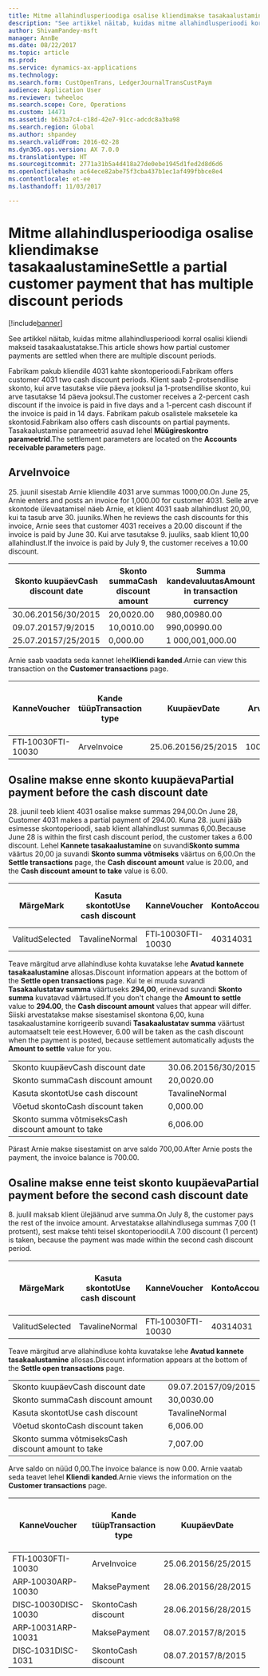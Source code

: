 ```yaml
---
title: Mitme allahindlusperioodiga osalise kliendimakse tasakaalustamine
description: "See artikkel näitab, kuidas mitme allahindlusperioodi korral osalisi kliendi makseid tasakaalustatakse."
author: ShivamPandey-msft
manager: AnnBe
ms.date: 08/22/2017
ms.topic: article
ms.prod: 
ms.service: dynamics-ax-applications
ms.technology: 
ms.search.form: CustOpenTrans, LedgerJournalTransCustPaym
audience: Application User
ms.reviewer: twheeloc
ms.search.scope: Core, Operations
ms.custom: 14471
ms.assetid: b633a7c4-c18d-42e7-91cc-adcdc8a3ba98
ms.search.region: Global
ms.author: shpandey
ms.search.validFrom: 2016-02-28
ms.dyn365.ops.version: AX 7.0.0
ms.translationtype: HT
ms.sourcegitcommit: 2771a31b5a4d418a27de0ebe1945d1fed2d8d6d6
ms.openlocfilehash: ac64ece82abe75f3cba437b1ec1af499fbbce8e4
ms.contentlocale: et-ee
ms.lasthandoff: 11/03/2017

---
```


# <a name="settle-a-partial-customer-payment-that-has-multiple-discount-periods"></a><span data-ttu-id="72bb1-103">Mitme allahindlusperioodiga osalise kliendimakse tasakaalustamine</span><span class="sxs-lookup"><span data-stu-id="72bb1-103">Settle a partial customer payment that has multiple discount periods</span></span>

[!include[banner](../includes/banner.md)]


<span data-ttu-id="72bb1-104">See artikkel näitab, kuidas mitme allahindlusperioodi korral osalisi kliendi makseid tasakaalustatakse.</span><span class="sxs-lookup"><span data-stu-id="72bb1-104">This article shows how partial customer payments are settled when there are multiple discount periods.</span></span>

<span data-ttu-id="72bb1-105">Fabrikam pakub kliendile 4031 kahte skontoperioodi.</span><span class="sxs-lookup"><span data-stu-id="72bb1-105">Fabrikam offers customer 4031 two cash discount periods.</span></span> <span data-ttu-id="72bb1-106">Klient saab 2-protsendilise skonto, kui arve tasutakse viie päeva jooksul ja 1-protsendilise skonto, kui arve tasutakse 14 päeva jooksul.</span><span class="sxs-lookup"><span data-stu-id="72bb1-106">The customer receives a 2-percent cash discount if the invoice is paid in five days and a 1-percent cash discount if the invoice is paid in 14 days.</span></span> <span data-ttu-id="72bb1-107">Fabrikam pakub osalistele maksetele ka skontosid.</span><span class="sxs-lookup"><span data-stu-id="72bb1-107">Fabrikam also offers cash discounts on partial payments.</span></span> <span data-ttu-id="72bb1-108">Tasakaalustamise parameetrid asuvad lehel **Müügireskontro parameetrid**.</span><span class="sxs-lookup"><span data-stu-id="72bb1-108">The settlement parameters are located on the **Accounts receivable parameters** page.</span></span>

## <a name="invoice"></a><span data-ttu-id="72bb1-109">Arve</span><span class="sxs-lookup"><span data-stu-id="72bb1-109">Invoice</span></span>
<span data-ttu-id="72bb1-110">25. juunil sisestab Arnie kliendile 4031 arve summas 1000,00.</span><span class="sxs-lookup"><span data-stu-id="72bb1-110">On June 25, Arnie enters and posts an invoice for 1,000.00 for customer 4031.</span></span> <span data-ttu-id="72bb1-111">Selle arve skontode ülevaatamisel näeb Arnie, et klient 4031 saab allahindlust 20,00, kui ta tasub arve 30. juuniks.</span><span class="sxs-lookup"><span data-stu-id="72bb1-111">When he reviews the cash discounts for this invoice, Arnie sees that customer 4031 receives a 20.00 discount if the invoice is paid by June 30.</span></span> <span data-ttu-id="72bb1-112">Kui arve tasutakse 9. juuliks, saab klient 10,00 allahindlust.</span><span class="sxs-lookup"><span data-stu-id="72bb1-112">If the invoice is paid by July 9, the customer receives a 10.00 discount.</span></span>

| <span data-ttu-id="72bb1-113">Skonto kuupäev</span><span class="sxs-lookup"><span data-stu-id="72bb1-113">Cash discount date</span></span> | <span data-ttu-id="72bb1-114">Skonto summa</span><span class="sxs-lookup"><span data-stu-id="72bb1-114">Cash discount amount</span></span> | <span data-ttu-id="72bb1-115">Summa kandevaluutas</span><span class="sxs-lookup"><span data-stu-id="72bb1-115">Amount in transaction currency</span></span> |
|--------------------|----------------------|--------------------------------|
| <span data-ttu-id="72bb1-116">30.06.2015</span><span class="sxs-lookup"><span data-stu-id="72bb1-116">6/30/2015</span></span>          | <span data-ttu-id="72bb1-117">20,00</span><span class="sxs-lookup"><span data-stu-id="72bb1-117">20.00</span></span>                | <span data-ttu-id="72bb1-118">980,00</span><span class="sxs-lookup"><span data-stu-id="72bb1-118">980.00</span></span>                         |
| <span data-ttu-id="72bb1-119">09.07.2015</span><span class="sxs-lookup"><span data-stu-id="72bb1-119">7/9/2015</span></span>           | <span data-ttu-id="72bb1-120">10,00</span><span class="sxs-lookup"><span data-stu-id="72bb1-120">10.00</span></span>                | <span data-ttu-id="72bb1-121">990,00</span><span class="sxs-lookup"><span data-stu-id="72bb1-121">990.00</span></span>                         |
| <span data-ttu-id="72bb1-122">25.07.2015</span><span class="sxs-lookup"><span data-stu-id="72bb1-122">7/25/2015</span></span>          | <span data-ttu-id="72bb1-123">0,00</span><span class="sxs-lookup"><span data-stu-id="72bb1-123">0.00</span></span>                 | <span data-ttu-id="72bb1-124">1 000,00</span><span class="sxs-lookup"><span data-stu-id="72bb1-124">1,000.00</span></span>                       |

<span data-ttu-id="72bb1-125">Arnie saab vaadata seda kannet lehel**Kliendi kanded**.</span><span class="sxs-lookup"><span data-stu-id="72bb1-125">Arnie can view this transaction on the **Customer transactions** page.</span></span>

| <span data-ttu-id="72bb1-126">Kanne</span><span class="sxs-lookup"><span data-stu-id="72bb1-126">Voucher</span></span>   | <span data-ttu-id="72bb1-127">Kande tüüp</span><span class="sxs-lookup"><span data-stu-id="72bb1-127">Transaction type</span></span> | <span data-ttu-id="72bb1-128">Kuupäev</span><span class="sxs-lookup"><span data-stu-id="72bb1-128">Date</span></span>      | <span data-ttu-id="72bb1-129">Arve</span><span class="sxs-lookup"><span data-stu-id="72bb1-129">Invoice</span></span> | <span data-ttu-id="72bb1-130">Deebeti summa kande valuutas</span><span class="sxs-lookup"><span data-stu-id="72bb1-130">Amount in transaction currency debit</span></span> | <span data-ttu-id="72bb1-131">Kreediti summa kande valuutas</span><span class="sxs-lookup"><span data-stu-id="72bb1-131">Amount in transaction currency credit</span></span> | <span data-ttu-id="72bb1-132">Saldo</span><span class="sxs-lookup"><span data-stu-id="72bb1-132">Balance</span></span>  | <span data-ttu-id="72bb1-133">Valuuta</span><span class="sxs-lookup"><span data-stu-id="72bb1-133">Currency</span></span> |
|-----------|------------------|-----------|---------|--------------------------------------|---------------------------------------|----------|----------|
| <span data-ttu-id="72bb1-134">FTI‑10030</span><span class="sxs-lookup"><span data-stu-id="72bb1-134">FTI-10030</span></span> | <span data-ttu-id="72bb1-135">Arve</span><span class="sxs-lookup"><span data-stu-id="72bb1-135">Invoice</span></span>          | <span data-ttu-id="72bb1-136">25.06.2015</span><span class="sxs-lookup"><span data-stu-id="72bb1-136">6/25/2015</span></span> | <span data-ttu-id="72bb1-137">10030</span><span class="sxs-lookup"><span data-stu-id="72bb1-137">10030</span></span>   | <span data-ttu-id="72bb1-138">1 000,00</span><span class="sxs-lookup"><span data-stu-id="72bb1-138">1,000.00</span></span>                             |                                       | <span data-ttu-id="72bb1-139">1 000,00</span><span class="sxs-lookup"><span data-stu-id="72bb1-139">1,000.00</span></span> | <span data-ttu-id="72bb1-140">USA dollar</span><span class="sxs-lookup"><span data-stu-id="72bb1-140">USD</span></span>      |

## <a name="partial-payment-before-the-cash-discount-date"></a><span data-ttu-id="72bb1-141">Osaline makse enne skonto kuupäeva</span><span class="sxs-lookup"><span data-stu-id="72bb1-141">Partial payment before the cash discount date</span></span>
<span data-ttu-id="72bb1-142">28. juunil teeb klient 4031 osalise makse summas 294,00.</span><span class="sxs-lookup"><span data-stu-id="72bb1-142">On June 28, Customer 4031 makes a partial payment of 294.00.</span></span> <span data-ttu-id="72bb1-143">Kuna 28. juuni jääb esimesse skontoperioodi, saab klient allahindlust summas 6,00.</span><span class="sxs-lookup"><span data-stu-id="72bb1-143">Because June 28 is within the first cash discount period, the customer takes a 6.00 discount.</span></span> <span data-ttu-id="72bb1-144">Lehel **Kannete tasakaalustamine** on suvandi**Skonto summa** väärtus 20,00 ja suvandi **Skonto summa võtmiseks** väärtus on 6,00.</span><span class="sxs-lookup"><span data-stu-id="72bb1-144">On the **Settle transactions** page, the **Cash discount amount** value is 20.00, and the **Cash discount amount to take** value is 6.00.</span></span>

| <span data-ttu-id="72bb1-145">Märge</span><span class="sxs-lookup"><span data-stu-id="72bb1-145">Mark</span></span>     | <span data-ttu-id="72bb1-146">Kasuta skontot</span><span class="sxs-lookup"><span data-stu-id="72bb1-146">Use cash discount</span></span> | <span data-ttu-id="72bb1-147">Kanne</span><span class="sxs-lookup"><span data-stu-id="72bb1-147">Voucher</span></span>   | <span data-ttu-id="72bb1-148">Konto</span><span class="sxs-lookup"><span data-stu-id="72bb1-148">Account</span></span> | <span data-ttu-id="72bb1-149">Kuupäev</span><span class="sxs-lookup"><span data-stu-id="72bb1-149">Date</span></span>      | <span data-ttu-id="72bb1-150">Tähtaeg</span><span class="sxs-lookup"><span data-stu-id="72bb1-150">Due date</span></span>  | <span data-ttu-id="72bb1-151">Arve</span><span class="sxs-lookup"><span data-stu-id="72bb1-151">Invoice</span></span> | <span data-ttu-id="72bb1-152">Summa kandevaluutas</span><span class="sxs-lookup"><span data-stu-id="72bb1-152">Amount in transaction currency</span></span> | <span data-ttu-id="72bb1-153">Valuuta</span><span class="sxs-lookup"><span data-stu-id="72bb1-153">Currency</span></span> | <span data-ttu-id="72bb1-154">Tasakaalustatav summa</span><span class="sxs-lookup"><span data-stu-id="72bb1-154">Amount to settle</span></span> |
|----------|-------------------|-----------|---------|-----------|-----------|---------|--------------------------------|----------|------------------|
| <span data-ttu-id="72bb1-155">Valitud</span><span class="sxs-lookup"><span data-stu-id="72bb1-155">Selected</span></span> | <span data-ttu-id="72bb1-156">Tavaline</span><span class="sxs-lookup"><span data-stu-id="72bb1-156">Normal</span></span>            | <span data-ttu-id="72bb1-157">FTI‑10030</span><span class="sxs-lookup"><span data-stu-id="72bb1-157">FTI-10030</span></span> | <span data-ttu-id="72bb1-158">4031</span><span class="sxs-lookup"><span data-stu-id="72bb1-158">4031</span></span>    | <span data-ttu-id="72bb1-159">25.06.2015</span><span class="sxs-lookup"><span data-stu-id="72bb1-159">6/25/2015</span></span> | <span data-ttu-id="72bb1-160">25.07.2015</span><span class="sxs-lookup"><span data-stu-id="72bb1-160">7/25/2015</span></span> | <span data-ttu-id="72bb1-161">10030</span><span class="sxs-lookup"><span data-stu-id="72bb1-161">10030</span></span>   | <span data-ttu-id="72bb1-162">1 000,00</span><span class="sxs-lookup"><span data-stu-id="72bb1-162">1,000.00</span></span>                       | <span data-ttu-id="72bb1-163">USA dollar</span><span class="sxs-lookup"><span data-stu-id="72bb1-163">USD</span></span>      | <span data-ttu-id="72bb1-164">294,00</span><span class="sxs-lookup"><span data-stu-id="72bb1-164">294.00</span></span>           |

<span data-ttu-id="72bb1-165">Teave märgitud arve allahindluse kohta kuvatakse lehe **Avatud kannete tasakaalustamine** allosas.</span><span class="sxs-lookup"><span data-stu-id="72bb1-165">Discount information appears at the bottom of the **Settle open transactions** page.</span></span> <span data-ttu-id="72bb1-166">Kui te ei muuda suvandi **Tasakaalustatav summa** väärtuseks **294,00**, erinevad suvandi **Skonto summa** kuvatavad väärtused.</span><span class="sxs-lookup"><span data-stu-id="72bb1-166">If you don't change the **Amount to settle** value to **294.00**, the **Cash discount amount** values that appear will differ.</span></span> <span data-ttu-id="72bb1-167">Siiski arvestatakse makse sisestamisel skontona 6,00, kuna tasakaalustamine korrigeerib suvandi **Tasakaalustatav summa** väärtust automaatselt teie eest.</span><span class="sxs-lookup"><span data-stu-id="72bb1-167">However, 6.00 will be taken as the cash discount when the payment is posted, because settlement automatically adjusts the **Amount to settle** value for you.</span></span>

|                              |           |
|------------------------------|-----------|
| <span data-ttu-id="72bb1-168">Skonto kuupäev</span><span class="sxs-lookup"><span data-stu-id="72bb1-168">Cash discount date</span></span>           | <span data-ttu-id="72bb1-169">30.06.2015</span><span class="sxs-lookup"><span data-stu-id="72bb1-169">6/30/2015</span></span> |
| <span data-ttu-id="72bb1-170">Skonto summa</span><span class="sxs-lookup"><span data-stu-id="72bb1-170">Cash discount amount</span></span>         | <span data-ttu-id="72bb1-171">20,00</span><span class="sxs-lookup"><span data-stu-id="72bb1-171">20.00</span></span>     |
| <span data-ttu-id="72bb1-172">Kasuta skontot</span><span class="sxs-lookup"><span data-stu-id="72bb1-172">Use cash discount</span></span>            | <span data-ttu-id="72bb1-173">Tavaline</span><span class="sxs-lookup"><span data-stu-id="72bb1-173">Normal</span></span>    |
| <span data-ttu-id="72bb1-174">Võetud skonto</span><span class="sxs-lookup"><span data-stu-id="72bb1-174">Cash discount taken</span></span>          | <span data-ttu-id="72bb1-175">0,00</span><span class="sxs-lookup"><span data-stu-id="72bb1-175">0.00</span></span>      |
| <span data-ttu-id="72bb1-176">Skonto summa võtmiseks</span><span class="sxs-lookup"><span data-stu-id="72bb1-176">Cash discount amount to take</span></span> | <span data-ttu-id="72bb1-177">6,00</span><span class="sxs-lookup"><span data-stu-id="72bb1-177">6.00</span></span>      |

<span data-ttu-id="72bb1-178">Pärast Arnie makse sisestamist on arve saldo 700,00.</span><span class="sxs-lookup"><span data-stu-id="72bb1-178">After Arnie posts the payment, the invoice balance is 700.00.</span></span>

## <a name="partial-payment-before-the-second-cash-discount-date"></a><span data-ttu-id="72bb1-179">Osaline makse enne teist skonto kuupäeva</span><span class="sxs-lookup"><span data-stu-id="72bb1-179">Partial payment before the second cash discount date</span></span>
<span data-ttu-id="72bb1-180">8. juulil maksab klient ülejäänud arve summa.</span><span class="sxs-lookup"><span data-stu-id="72bb1-180">On July 8, the customer pays the rest of the invoice amount.</span></span> <span data-ttu-id="72bb1-181">Arvestatakse allahindlusega summas 7,00 (1 protsent), sest makse tehti teisel skontoperioodil.</span><span class="sxs-lookup"><span data-stu-id="72bb1-181">A 7.00 discount (1 percent) is taken, because the payment was made within the second cash discount period.</span></span>

| <span data-ttu-id="72bb1-182">Märge</span><span class="sxs-lookup"><span data-stu-id="72bb1-182">Mark</span></span>     | <span data-ttu-id="72bb1-183">Kasuta skontot</span><span class="sxs-lookup"><span data-stu-id="72bb1-183">Use cash discount</span></span> | <span data-ttu-id="72bb1-184">Kanne</span><span class="sxs-lookup"><span data-stu-id="72bb1-184">Voucher</span></span>   | <span data-ttu-id="72bb1-185">Konto</span><span class="sxs-lookup"><span data-stu-id="72bb1-185">Account</span></span> | <span data-ttu-id="72bb1-186">Kuupäev</span><span class="sxs-lookup"><span data-stu-id="72bb1-186">Date</span></span>      | <span data-ttu-id="72bb1-187">Tähtaeg</span><span class="sxs-lookup"><span data-stu-id="72bb1-187">Due date</span></span>  | <span data-ttu-id="72bb1-188">Arve</span><span class="sxs-lookup"><span data-stu-id="72bb1-188">Invoice</span></span> | <span data-ttu-id="72bb1-189">Deebeti summa kande valuutas</span><span class="sxs-lookup"><span data-stu-id="72bb1-189">Amount in transaction currency debit</span></span> | <span data-ttu-id="72bb1-190">Kreediti summa kande valuutas</span><span class="sxs-lookup"><span data-stu-id="72bb1-190">Amount in transaction currency credit</span></span> | <span data-ttu-id="72bb1-191">Valuuta</span><span class="sxs-lookup"><span data-stu-id="72bb1-191">Currency</span></span> | <span data-ttu-id="72bb1-192">Tasakaalustatav summa</span><span class="sxs-lookup"><span data-stu-id="72bb1-192">Amount to settle</span></span> |
|----------|-------------------|-----------|---------|-----------|-----------|---------|--------------------------------------|---------------------------------------|----------|------------------|
| <span data-ttu-id="72bb1-193">Valitud</span><span class="sxs-lookup"><span data-stu-id="72bb1-193">Selected</span></span> | <span data-ttu-id="72bb1-194">Tavaline</span><span class="sxs-lookup"><span data-stu-id="72bb1-194">Normal</span></span>            | <span data-ttu-id="72bb1-195">FTI‑10030</span><span class="sxs-lookup"><span data-stu-id="72bb1-195">FTI-10030</span></span> | <span data-ttu-id="72bb1-196">4031</span><span class="sxs-lookup"><span data-stu-id="72bb1-196">4031</span></span>    | <span data-ttu-id="72bb1-197">25.06.2015</span><span class="sxs-lookup"><span data-stu-id="72bb1-197">6/25/2015</span></span> | <span data-ttu-id="72bb1-198">25.07.2015</span><span class="sxs-lookup"><span data-stu-id="72bb1-198">7/25/2015</span></span> | <span data-ttu-id="72bb1-199">10030</span><span class="sxs-lookup"><span data-stu-id="72bb1-199">10030</span></span>   | <span data-ttu-id="72bb1-200">700,00</span><span class="sxs-lookup"><span data-stu-id="72bb1-200">700.00</span></span>                               |                                       | <span data-ttu-id="72bb1-201">USA dollar</span><span class="sxs-lookup"><span data-stu-id="72bb1-201">USD</span></span>      | <span data-ttu-id="72bb1-202">693,00</span><span class="sxs-lookup"><span data-stu-id="72bb1-202">693.00</span></span>           |

<span data-ttu-id="72bb1-203">Teave märgitud arve allahindluse kohta kuvatakse lehe **Avatud kannete tasakaalustamine** allosas.</span><span class="sxs-lookup"><span data-stu-id="72bb1-203">Discount information appears at the bottom of the **Settle open transactions** page.</span></span>

|                              |           |
|------------------------------|-----------|
| <span data-ttu-id="72bb1-204">Skonto kuupäev</span><span class="sxs-lookup"><span data-stu-id="72bb1-204">Cash discount date</span></span>           | <span data-ttu-id="72bb1-205">09.07.2015</span><span class="sxs-lookup"><span data-stu-id="72bb1-205">7/09/2015</span></span> |
| <span data-ttu-id="72bb1-206">Skonto summa</span><span class="sxs-lookup"><span data-stu-id="72bb1-206">Cash discount amount</span></span>         | <span data-ttu-id="72bb1-207">30,00</span><span class="sxs-lookup"><span data-stu-id="72bb1-207">30.00</span></span>     |
| <span data-ttu-id="72bb1-208">Kasuta skontot</span><span class="sxs-lookup"><span data-stu-id="72bb1-208">Use cash discount</span></span>            | <span data-ttu-id="72bb1-209">Tavaline</span><span class="sxs-lookup"><span data-stu-id="72bb1-209">Normal</span></span>    |
| <span data-ttu-id="72bb1-210">Võetud skonto</span><span class="sxs-lookup"><span data-stu-id="72bb1-210">Cash discount taken</span></span>          | <span data-ttu-id="72bb1-211">6,00</span><span class="sxs-lookup"><span data-stu-id="72bb1-211">6.00</span></span>      |
| <span data-ttu-id="72bb1-212">Skonto summa võtmiseks</span><span class="sxs-lookup"><span data-stu-id="72bb1-212">Cash discount amount to take</span></span> | <span data-ttu-id="72bb1-213">7,00</span><span class="sxs-lookup"><span data-stu-id="72bb1-213">7.00</span></span>      |

<span data-ttu-id="72bb1-214">Arve saldo on nüüd 0,00.</span><span class="sxs-lookup"><span data-stu-id="72bb1-214">The invoice balance is now 0.00.</span></span> <span data-ttu-id="72bb1-215">Arnie vaatab seda teavet lehel **Kliendi kanded**.</span><span class="sxs-lookup"><span data-stu-id="72bb1-215">Arnie views the information on the **Customer transactions** page.</span></span>

| <span data-ttu-id="72bb1-216">Kanne</span><span class="sxs-lookup"><span data-stu-id="72bb1-216">Voucher</span></span>    | <span data-ttu-id="72bb1-217">Kande tüüp</span><span class="sxs-lookup"><span data-stu-id="72bb1-217">Transaction type</span></span> | <span data-ttu-id="72bb1-218">Kuupäev</span><span class="sxs-lookup"><span data-stu-id="72bb1-218">Date</span></span>      | <span data-ttu-id="72bb1-219">Arve</span><span class="sxs-lookup"><span data-stu-id="72bb1-219">Invoice</span></span> | <span data-ttu-id="72bb1-220">Deebeti summa kande valuutas</span><span class="sxs-lookup"><span data-stu-id="72bb1-220">Amount in transaction currency debit</span></span> | <span data-ttu-id="72bb1-221">Kreediti summa kande valuutas</span><span class="sxs-lookup"><span data-stu-id="72bb1-221">Amount in transaction currency credit</span></span> | <span data-ttu-id="72bb1-222">Saldo</span><span class="sxs-lookup"><span data-stu-id="72bb1-222">Balance</span></span> | <span data-ttu-id="72bb1-223">Valuuta</span><span class="sxs-lookup"><span data-stu-id="72bb1-223">Currency</span></span> |
|------------|------------------|-----------|---------|--------------------------------------|---------------------------------------|---------|----------|
| <span data-ttu-id="72bb1-224">FTI‑10030</span><span class="sxs-lookup"><span data-stu-id="72bb1-224">FTI-10030</span></span>  | <span data-ttu-id="72bb1-225">Arve</span><span class="sxs-lookup"><span data-stu-id="72bb1-225">Invoice</span></span>          | <span data-ttu-id="72bb1-226">25.06.2015</span><span class="sxs-lookup"><span data-stu-id="72bb1-226">6/25/2015</span></span> | <span data-ttu-id="72bb1-227">10030</span><span class="sxs-lookup"><span data-stu-id="72bb1-227">10030</span></span>   | <span data-ttu-id="72bb1-228">1 000,00</span><span class="sxs-lookup"><span data-stu-id="72bb1-228">1,000.00</span></span>                             |                                       | <span data-ttu-id="72bb1-229">0,00</span><span class="sxs-lookup"><span data-stu-id="72bb1-229">0.00</span></span>    | <span data-ttu-id="72bb1-230">USA dollar</span><span class="sxs-lookup"><span data-stu-id="72bb1-230">USD</span></span>      |
| <span data-ttu-id="72bb1-231">ARP‑10030</span><span class="sxs-lookup"><span data-stu-id="72bb1-231">ARP-10030</span></span>  |  <span data-ttu-id="72bb1-232">Makse</span><span class="sxs-lookup"><span data-stu-id="72bb1-232">Payment</span></span>         | <span data-ttu-id="72bb1-233">28.06.2015</span><span class="sxs-lookup"><span data-stu-id="72bb1-233">6/28/2015</span></span> |         |                                      | <span data-ttu-id="72bb1-234">294,00</span><span class="sxs-lookup"><span data-stu-id="72bb1-234">294.00</span></span>                                | <span data-ttu-id="72bb1-235">0,00</span><span class="sxs-lookup"><span data-stu-id="72bb1-235">0.00</span></span>    | <span data-ttu-id="72bb1-236">USA dollar</span><span class="sxs-lookup"><span data-stu-id="72bb1-236">USD</span></span>      |
| <span data-ttu-id="72bb1-237">DISC‑10030</span><span class="sxs-lookup"><span data-stu-id="72bb1-237">DISC-10030</span></span> |  <span data-ttu-id="72bb1-238">Skonto</span><span class="sxs-lookup"><span data-stu-id="72bb1-238">Cash discount</span></span>   | <span data-ttu-id="72bb1-239">28.06.2015</span><span class="sxs-lookup"><span data-stu-id="72bb1-239">6/28/2015</span></span> |         |                                      | <span data-ttu-id="72bb1-240">6,00</span><span class="sxs-lookup"><span data-stu-id="72bb1-240">6.00</span></span>                                  | <span data-ttu-id="72bb1-241">0,00</span><span class="sxs-lookup"><span data-stu-id="72bb1-241">0.00</span></span>    | <span data-ttu-id="72bb1-242">USA dollar</span><span class="sxs-lookup"><span data-stu-id="72bb1-242">USD</span></span>      |
| <span data-ttu-id="72bb1-243">ARP‑10031</span><span class="sxs-lookup"><span data-stu-id="72bb1-243">ARP-10031</span></span>  |  <span data-ttu-id="72bb1-244">Makse</span><span class="sxs-lookup"><span data-stu-id="72bb1-244">Payment</span></span>         | <span data-ttu-id="72bb1-245">08.07.2015</span><span class="sxs-lookup"><span data-stu-id="72bb1-245">7/8/2015</span></span>  |         |                                      | <span data-ttu-id="72bb1-246">693,00</span><span class="sxs-lookup"><span data-stu-id="72bb1-246">693.00</span></span>                                | <span data-ttu-id="72bb1-247">0,00</span><span class="sxs-lookup"><span data-stu-id="72bb1-247">0.00</span></span>    | <span data-ttu-id="72bb1-248">USA dollar</span><span class="sxs-lookup"><span data-stu-id="72bb1-248">USD</span></span>      |
| <span data-ttu-id="72bb1-249">DISC‑1031</span><span class="sxs-lookup"><span data-stu-id="72bb1-249">DISC-1031</span></span>  |  <span data-ttu-id="72bb1-250">Skonto</span><span class="sxs-lookup"><span data-stu-id="72bb1-250">Cash discount</span></span>   | <span data-ttu-id="72bb1-251">08.07.2015</span><span class="sxs-lookup"><span data-stu-id="72bb1-251">7/8/2015</span></span>  |         |                                      | <span data-ttu-id="72bb1-252">7,00</span><span class="sxs-lookup"><span data-stu-id="72bb1-252">7.00</span></span>                                  | <span data-ttu-id="72bb1-253">0,00</span><span class="sxs-lookup"><span data-stu-id="72bb1-253">0.00</span></span>    | <span data-ttu-id="72bb1-254">USA dollar</span><span class="sxs-lookup"><span data-stu-id="72bb1-254">USD</span></span>      |






